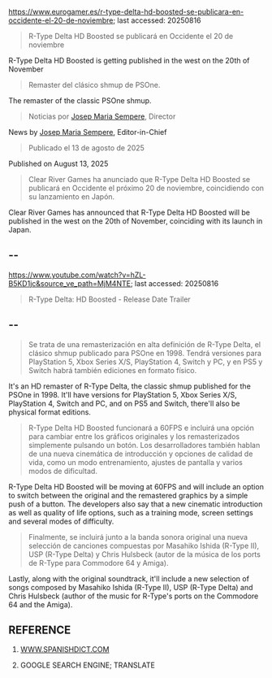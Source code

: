 https://www.eurogamer.es/r-type-delta-hd-boosted-se-publicara-en-occidente-el-20-de-noviembre; last accessed: 20250816

> R-Type Delta HD Boosted se publicará en Occidente el 20 de noviembre

R-Type Delta HD Boosted is getting published in the west on the 20th of November

> Remaster del clásico shmup de PSOne.

The remaster of the classic PSOne shmup.

> Noticias por [Josep Maria Sempere](https://www.eurogamer.es/authors/josep-maria-sempere), Director

News by [Josep Maria Sempere](https://www.eurogamer.es/authors/josep-maria-sempere), Editor-in-Chief

> Publicado el 13 de agosto de 2025

Published on August 13, 2025

> Clear River Games ha anunciado que R-Type Delta HD Boosted se publicará en Occidente el próximo 20 de noviembre, coincidiendo con su lanzamiento en Japón.

Clear River Games has announced that R-Type Delta HD Boosted will be published in the west on the 20th of November, coinciding with its launch in Japan.

## --

https://www.youtube.com/watch?v=hZL-B5KD1jc&source_ve_path=MjM4NTE; last accessed: 20250816

> R-Type Delta: HD Boosted - Release Date Trailer 

## --

> Se trata de una remasterización en alta definición de R-Type Delta, el clásico shmup publicado para PSOne en 1998. Tendrá versiones para PlayStation 5, Xbox Series X/S, PlayStation 4, Switch y PC, y en PS5 y Switch habrá también ediciones en formato físico.

It's an HD remaster of R-Type Delta, the classic shmup published for the PSOne in 1998. It'll have versions for PlayStation 5, Xbox Series X/S, PlayStation 4, Switch and PC, and on PS5 and Switch, there'll also be physical format editions.

> R-Type Delta HD Boosted funcionará a 60FPS e incluirá una opción para cambiar entre los gráficos originales y los remasterizados simplemente pulsando un botón. Los desarrolladores también hablan de una nueva cinemática de introducción y opciones de calidad de vida, como un modo entrenamiento, ajustes de pantalla y varios modos de dificultad.

R-Type Delta HD Boosted will be moving at 60FPS and will include an option to switch between the original and the remastered graphics by a simple push of a button. The developers also say that a new cinematic introduction as well as quality of life options, such as a training mode, screen settings and several modes of difficulty.

> Finalmente, se incluirá junto a la banda sonora original una nueva selección de canciones compuestas por Masahiko Ishida (R-Type II), USP (R-Type Delta) y Chris Hulsbeck (autor de la música de los ports de R-Type para Commodore 64 y Amiga). 

Lastly, along with the original soundtrack, it'll include a new selection of songs composed by Masahiko Ishida (R-Type II), USP (R-Type Delta) and Chris Hulsbeck (author of the music for R-Type's ports on the Commodore 64 and the Amiga).

## REFERENCE

1) [WWW.SPANISHDICT.COM](https://www.spanishdict.com)

2) GOOGLE SEARCH ENGINE; TRANSLATE